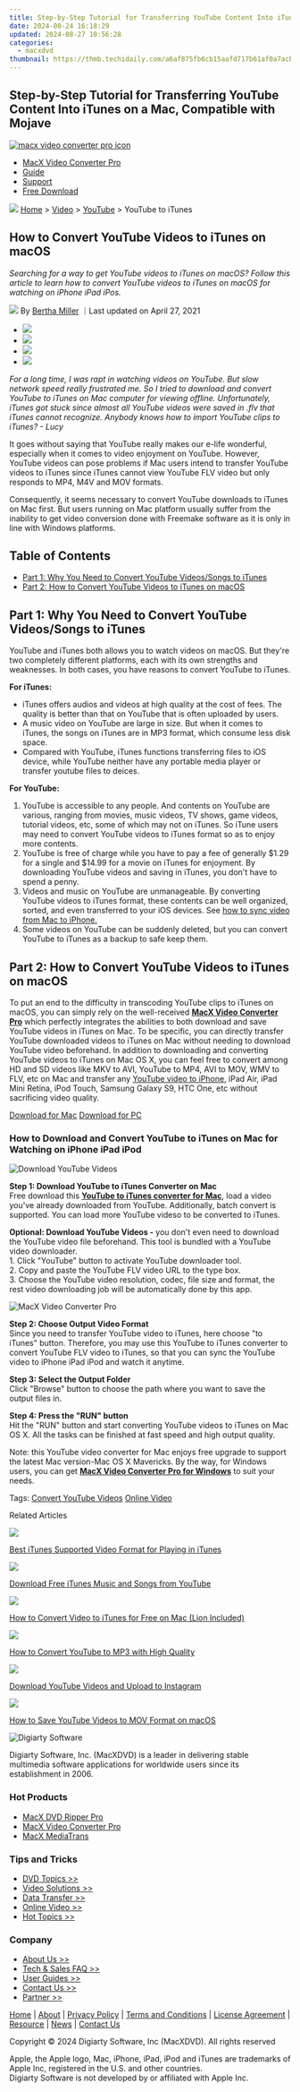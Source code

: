 ```yaml
---
title: Step-by-Step Tutorial for Transferring YouTube Content Into iTunes on a Mac, Compatible with Mojave
date: 2024-08-24 16:18:29
updated: 2024-08-27 10:56:28
categories:
  - macxdvd
thumbnail: https://thmb.techidaily.com/a6af875fb6cb15aafd717b61af0a7acb112fadf86579f433a8538feaaaa997ff.jpg
---
```


## Step-by-Step Tutorial for Transferring YouTube Content Into iTunes on a Mac, Compatible with Mojave

[![macx video converter pro icon](https://www.macxdvd.com/mac-dvd-video-converter-how-to/../image-style/new-seo/icon11.png)](https://tools.techidaily.com/macxdvd/products/)

* [MacX Video Converter Pro](https://tools.techidaily.com/macxdvd/products/)
* [Guide](https://tools.techidaily.com/macxdvd/products/)
* [Support](https://tools.techidaily.com/macxdvd/products/)
* [Free Download](https://tools.techidaily.com/macxdvd/products/)



![](https://www.macxdvd.com/mac-dvd-video-converter-how-to/../image-style/new-seo/icon7.png) [Home](https://tools.techidaily.com/macxdvd/products/) \> [Video](https://tools.techidaily.com/macxdvd/products/) \> [YouTube](https://tools.techidaily.com/macxdvd/products/) \> YouTube to iTunes

## How to Convert YouTube Videos to iTunes on macOS



_Searching for a way to get YouTube videos to iTunes on macOS? Follow this article to learn how to convert YouTube videos to iTunes on macOS for watching on iPhone iPad iPos._ 

![](https://www.macxdvd.com/mac-dvd-video-converter-how-to/../image-style/new-seo/icon6.png) By [Bertha Miller](https://www.linkedin.com/in/bertha-miller-7a324990/) ｜Last updated on April 27, 2021 

* [![](https://www.macxdvd.com/mac-dvd-video-converter-how-to/../image-style/new-seo/share-fa.jpg)](https://www.facebook.com/sharer/sharer.php?u=https://www.macxdvd.com/mac-dvd-video-converter-how-to/download-convert-youtube-videos-to-itunes-on-mac.htm)
* [![](https://www.macxdvd.com/mac-dvd-video-converter-how-to/../image-style/new-seo/share-tw.jpg)](https://twitter.com/intent/tweet?url=https://www.macxdvd.com/mac-dvd-video-converter-how-to/download-convert-youtube-videos-to-itunes-on-mac.htm&text=)
* [![](https://www.macxdvd.com/mac-dvd-video-converter-how-to/../image-style/new-seo/share-email.jpg)](https://www.macxdvd.com/mac-dvd-video-converter-how-to/mailto:info@example.com?&subject=&body=https://www.macxdvd.com/mac-dvd-video-converter-how-to/download-convert-youtube-videos-to-itunes-on-mac.htm)
* [![](https://www.macxdvd.com/mac-dvd-video-converter-how-to/../image-style/new-seo/share-in.jpg)](https://www.linkedin.com/shareArticle?mini=true&url=https://www.macxdvd.com/mac-dvd-video-converter-how-to/download-convert-youtube-videos-to-itunes-on-mac.htm&title=&summary=&source=)

_For a long time, I was rapt in watching videos on YouTube. But slow network speed really frustrated me. So I tried to download and convert YouTube to iTunes on Mac computer for viewing offline. Unfortunately, iTunes got stuck since almost all YouTube videos were saved in .flv that iTunes cannot recognize. Anybody knows how to import YouTube clips to iTunes? - Lucy_

It goes without saying that YouTube really makes our e-life wonderful, especially when it comes to video enjoyment on YouTube. However, YouTube videos can pose problems if Mac users intend to transfer YouTube videos to iTunes since iTunes cannot view YouTube FLV video but only responds to MP4, M4V and MOV formats. 

Consequently, it seems necessary to convert YouTube downloads to iTunes on Mac first. But users running on Mac platform usually suffer from the inability to get video conversion done with Freemake software as it is only in line with Windows platforms.

## Table of Contents

* [Part 1: Why You Need to Convert YouTube Videos/Songs to iTunes](https://tools.techidaily.com/macxdvd/products/)
* [Part 2: How to Convert YouTube Videos to iTunes on macOS](https://tools.techidaily.com/macxdvd/products/)

## Part 1: Why You Need to Convert YouTube Videos/Songs to iTunes

YouTube and iTunes both allows you to watch videos on macOS. But they're two completely different platforms, each with its own strengths and weaknesses. In both cases, you have reasons to convert YouTube to iTunes.

**For iTunes:** 

* iTunes offers audios and videos at high quality at the cost of fees. The quality is better than that on YouTube that is often uploaded by users.
* A music video on YouTube are large in size. But when it comes to iTunes, the songs on iTunes are in MP3 format, which consume less disk space.
* Compared with YouTube, iTunes functions transferring files to iOS device, while YouTube neither have any portable media player or transfer youtube files to deices.

**For YouTube:**

1. YouTube is accessible to any people. And contents on YouTube are various, ranging from movies, music videos, TV shows, game videos, tutorial videos, etc, some of which may not on iTunes. So iTune users may need to convert YouTube videos to iTunes format so as to enjoy more contents.
2. YouTube is free of charge while you have to pay a fee of generally $1.29 for a single and $14.99 for a movie on iTunes for enjoyment. By downloading YouTube videos and saving in iTunes, you don't have to spend a penny.
3. Videos and music on YouTube are unmanageable. By converting YouTube videos to iTunes format, these contents can be well organized, sorted, and even transferred to your iOS devices. See [how to sync video from Mac to iPhone.](https://tools.techidaily.com/macxdvd/products/)
4. Some videos on YouTube can be suddenly deleted, but you can convert YouTube to iTunes as a backup to safe keep them.

## Part 2: How to Convert YouTube Videos to iTunes on macOS 

To put an end to the difficulty in transcoding YouTube clips to iTunes on macOS, you can simply rely on the well-received [**MacX Video Converter Pro**](https://tools.techidaily.com/macxdvd/products/) which perfectly integrates the abilities to both download and save YouTube videos in iTunes on Mac. To be specific, you can directly transfer YouTube downloaded videos to iTunes on Mac without needing to download YouTube video beforehand. In addition to downloading and converting YouTube videos to iTunes on Mac OS X, you can feel free to convert among HD and SD videos like MKV to AVI, YouTube to MP4, AVI to MOV, WMV to FLV, etc on Mac and transfer any [YouTube video to iPhone](https://tools.techidaily.com/macxdvd/products/), iPad Air, iPad Mini Retina, iPod Touch, Samsung Galaxy S9, HTC One, etc without sacrificing video quality. 

[Download for Mac](https://tools.techidaily.com/macxdvd/products/) [Download for PC](https://tools.techidaily.com/macxdvd/products/) 

### How to Download and Convert YouTube to iTunes on Mac for Watching on iPhone iPad iPod

![Download YouTube Videos](https://www.macxdvd.com/mac-dvd-video-converter-how-to/article-image/download-videos-macos.jpg) 

**Step 1: Download YouTube to iTunes Converter on Mac**  
 Free download this [**YouTube to iTunes converter for Mac**](https://tools.techidaily.com/macxdvd/products/), load a video you've already downloaded from YouTube. Additionally, batch convert is supported. You can load more YouTube videso to be converted to iTunes. 

**Optional: Download YouTube Videos -** you don't even need to download the YouTube video file beforehand. This tool is bundled with a YouTube video downloader.   
 1\. Click "YouTube" button to activate YouTube downloader tool.   
 2\. Copy and paste the YouTube FLV video URL to the type box.   
 3\. Choose the YouTube video resolution, codec, file size and format, the rest video downloading job will be automatically done by this app.

![MacX Video Converter Pro](https://www.macxdvd.com/mac-dvd-video-converter-how-to/article-image/mvcp-itunes.png) 

**Step 2: Choose Output Video Format**  
 Since you need to transfer YouTube video to iTunes, here choose "to iTunes" button. Therefore, you may use this YouTube to iTunes converter to convert YouTube FLV video to iTunes, so that you can sync the YouTube video to iPhone iPad iPod and watch it anytime. 

**Step 3: Select the Output Folder**  
 Click "Browse" button to choose the path where you want to save the output files in.

**Step 4: Press the "RUN" button**  
 Hit the "RUN" button and start converting YouTube videos to iTunes on Mac OS X. All the tasks can be finished at fast speed and high output quality.

Note: this YouTube video converter for Mac enjoys free upgrade to support the latest Mac version-Mac OS X Mavericks. By the way, for Windows users, you can get [**MacX Video Converter Pro for Windows**](https://tools.techidaily.com/macxdvd/products/) to suit your needs. 

Tags: [Convert YouTube Videos](https://tools.techidaily.com/macxdvd/products/) [Online Video](https://tools.techidaily.com/macxdvd/products/) 



Related Articles

![](https://www.macxdvd.com/mac-dvd-video-converter-how-to/../image-style/new-seo/pic7.jpg)

[Best iTunes Supported Video Format for Playing in iTunes](https://tools.techidaily.com/macxdvd/products/) 

![](https://www.macxdvd.com/mac-dvd-video-converter-how-to/../image-style/new-seo/pic6.jpg)

[Download Free iTunes Music and Songs from YouTube](https://tools.techidaily.com/macxdvd/products/) 

![](https://www.macxdvd.com/mac-dvd-video-converter-how-to/../image-style/new-seo/pic5.jpg)

[How to Convert Video to iTunes for Free on Mac (Lion Included)](https://tools.techidaily.com/macxdvd/products/) 

![](https://www.macxdvd.com/mac-dvd-video-converter-how-to/../image-style/new-seo/pic4.jpg)

[How to Convert YouTube to MP3 with High Quality](https://tools.techidaily.com/macxdvd/products/) 

![](https://www.macxdvd.com/mac-dvd-video-converter-how-to/../image-style/new-seo/pic3.jpg)

[Download YouTube Videos and Upload to Instagram](https://tools.techidaily.com/macxdvd/products/) 

![](https://www.macxdvd.com/mac-dvd-video-converter-how-to/../image-style/new-seo/pic2.jpg)

[How to Save YouTube Videos to MOV Format on macOS](https://www.macxdvd.com/mac-dvd-video-converter-how-to/download-convert-youtube-videos-to-mov-on-mac.htm 
) 



![Digiarty Software](https://www.macxdvd.com/mac-dvd-video-converter-how-to/../icon/logo.png) 

Digiarty Software, Inc. (MacXDVD) is a leader in delivering stable multimedia software applications for worldwide users since its establishment in 2006.

### Hot Products

* [MacX DVD Ripper Pro](https://tools.techidaily.com/macxdvd/products/)
* [MacX Video Converter Pro](https://tools.techidaily.com/macxdvd/products/)
* [MacX MediaTrans](https://tools.techidaily.com/macxdvd/products/)

### Tips and Tricks

* [DVD Topics >>](https://tools.techidaily.com/macxdvd/products/)
* [Video Solutions >>](https://tools.techidaily.com/macxdvd/products/)
* [Data Transfer >>](https://tools.techidaily.com/macxdvd/products/)
* [Online Video >>](https://tools.techidaily.com/macxdvd/products/)
* [Hot Topics >>](https://tools.techidaily.com/macxdvd/products/)

### Company

* [About Us >>](https://tools.techidaily.com/macxdvd/products/)
* [Tech & Sales FAQ >>](https://tools.techidaily.com/macxdvd/products/)
* [User Guides >>](https://tools.techidaily.com/macxdvd/products/)
* [Contact Us >>](https://tools.techidaily.com/macxdvd/products/)
* [Partner >>](https://tools.techidaily.com/macxdvd/products/)



[Home](https://tools.techidaily.com/macxdvd/products/) | [About](https://tools.techidaily.com/macxdvd/products/) | [Privacy Policy](https://tools.techidaily.com/macxdvd/products/) | [Terms and Conditions](https://tools.techidaily.com/macxdvd/products/) | [License Agreement](https://tools.techidaily.com/macxdvd/products/) | [Resource](https://tools.techidaily.com/macxdvd/products/) | [News](https://tools.techidaily.com/macxdvd/products/) | [Contact Us](https://tools.techidaily.com/macxdvd/products/)

Copyright © 2024 Digiarty Software, Inc (MacXDVD). All rights reserved

Apple, the Apple logo, Mac, iPhone, iPad, iPod and iTunes are trademarks of Apple Inc, registered in the U.S. and other countries.  
Digiarty Software is not developed by or affiliated with Apple Inc.

<ins class="adsbygoogle"
     style="display:block"
     data-ad-format="autorelaxed"
     data-ad-client="ca-pub-7571918770474297"
     data-ad-slot="1223367746"></ins>



<ins class="adsbygoogle"
     style="display:block"
     data-ad-client="ca-pub-7571918770474297"
     data-ad-slot="8358498916"
     data-ad-format="auto"
     data-full-width-responsive="true"></ins>
